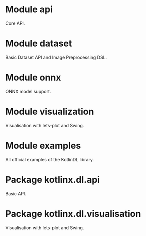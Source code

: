 # Module api
Core API.

# Module dataset
Basic Dataset API and Image Preprocessing DSL.

# Module onnx
ONNX model support.

# Module visualization
Visualisation with lets-plot and Swing.

# Module examples
All official examples of the KotlinDL library.

# Package kotlinx.dl.api
Basic API.

# Package kotlinx.dl.visualisation
Visualisation with lets-plot and Swing.
